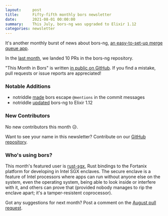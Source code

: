 ```yaml
---
layout:     post
title:      Fifty-fifth monthly bors newsletter
date:       2021-08-01 00:00:00
summary:    This July, bors-ng was upgraded to Elixir 1.12
categories: newsletter
---
```


It's another monthly burst of news about bors-ng, [an easy-to-set-up merge queue app](https://news.ycombinator.com/item?id=27858794).

In the [last month](https://github.com/bors-ng/bors-ng/pulls?q=is%3Apr+is%3Amerged+closed%3A2021-07-01..2021-07-31),
we landed 10 PRs in the bors-ng repository.

"This Month in Bors" is written [in public on GitHub][GitHub for TMiB].
If you find a mistake, pull requests or issue reports are appreciated!

[GitHub for TMiB]: https://github.com/bors-ng/bors-ng.github.io


### Notable Additions

* notriddle [made](https://github.com/bors-ng/bors-ng/pull/1221) bors escape `@mentions` in the commit messages
* notriddle [updated](https://github.com/bors-ng/bors-ng/pull/1252) bors-ng to Elixir 1.12


### New Contributors

No new contributors this month 😥.

Want to see your name in this newsletter? Contribute on our [GitHub repository](https://github.com/bors-ng/bors-ng).


### Who's using bors?

This month's featured user is [rust-sgx](https://github.com/fortanix/rust-sgx), Rust bindings to the Fortanix platform for developing in Intel SGX enclaves. The secure enclave is a feature of Intel processors where apps can run without anyone else on the system, even the operating system, being able to look inside or interfere with it, and others can prove that (provided nobody manages to rip the enclave apart; it's a tamper-resistent coprocessor).

Got any suggestions for next month?
Post a comment on the [August pull request](https://github.com/bors-ng/bors-ng.github.io/pull/148).

